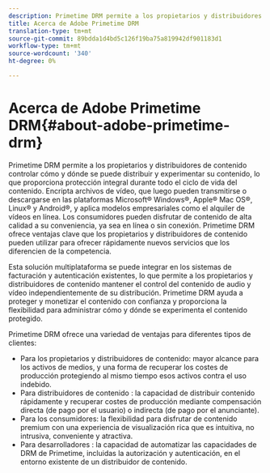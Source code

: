 ```yaml
---
description: Primetime DRM permite a los propietarios y distribuidores de contenido controlar cómo y dónde se puede distribuir y experimentar su contenido, lo que proporciona protección integral durante todo el ciclo de vida del contenido. Encripta archivos de vídeo, que luego pueden transmitirse o descargarse en las plataformas Microsoft® Windows®, Apple® Mac OS®, Linux® y Android®, y aplica modelos empresariales como el alquiler de vídeos en línea. Los consumidores pueden disfrutar de contenido de alta calidad a su conveniencia, ya sea en línea o sin conexión. Primetime DRM ofrece ventajas clave que los propietarios y distribuidores de contenido pueden utilizar para ofrecer rápidamente nuevos servicios que los diferencien de la competencia.
title: Acerca de Adobe Primetime DRM
translation-type: tm+mt
source-git-commit: 89bdda1d4bd5c126f19ba75a819942df901183d1
workflow-type: tm+mt
source-wordcount: '340'
ht-degree: 0%

---
```



# Acerca de Adobe Primetime DRM{#about-adobe-primetime-drm}

Primetime DRM permite a los propietarios y distribuidores de contenido controlar cómo y dónde se puede distribuir y experimentar su contenido, lo que proporciona protección integral durante todo el ciclo de vida del contenido. Encripta archivos de vídeo, que luego pueden transmitirse o descargarse en las plataformas Microsoft® Windows®, Apple® Mac OS®, Linux® y Android®, y aplica modelos empresariales como el alquiler de vídeos en línea. Los consumidores pueden disfrutar de contenido de alta calidad a su conveniencia, ya sea en línea o sin conexión. Primetime DRM ofrece ventajas clave que los propietarios y distribuidores de contenido pueden utilizar para ofrecer rápidamente nuevos servicios que los diferencien de la competencia.

Esta solución multiplataforma se puede integrar en los sistemas de facturación y autenticación existentes, lo que permite a los propietarios y distribuidores de contenido mantener el control del contenido de audio y vídeo independientemente de su distribución. Primetime DRM ayuda a proteger y monetizar el contenido con confianza y proporciona la flexibilidad para administrar cómo y dónde se experimenta el contenido protegido.

Primetime DRM ofrece una variedad de ventajas para diferentes tipos de clientes:

* Para los propietarios y distribuidores de contenido: mayor alcance para los activos de medios, y una forma de recuperar los costes de producción protegiendo al mismo tiempo esos activos contra el uso indebido.
* Para distribuidores de contenido : la capacidad de distribuir contenido rápidamente y recuperar costes de producción mediante compensación directa (de pago por el usuario) o indirecta (de pago por el anunciante).
* Para los consumidores: la flexibilidad para disfrutar de contenido premium con una experiencia de visualización rica que es intuitiva, no intrusiva, conveniente y atractiva.
* Para desarrolladores : la capacidad de automatizar las capacidades de DRM de Primetime, incluidas la autorización y autenticación, en el entorno existente de un distribuidor de contenido.

